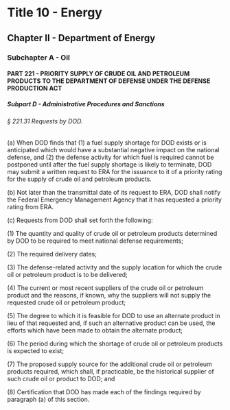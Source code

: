 
# Title 10 - Energy
## Chapter II - Department of Energy
### Subchapter A - Oil
#### PART 221 - PRIORITY SUPPLY OF CRUDE OIL AND PETROLEUM PRODUCTS TO THE DEPARTMENT OF DEFENSE UNDER THE DEFENSE PRODUCTION ACT
##### Subpart D - Administrative Procedures and Sanctions
###### § 221.31 Requests by DOD.

(a) When DOD finds that (1) a fuel supply shortage for DOD exists or is anticipated which would have a substantial negative impact on the national defense, and (2) the defense activity for which fuel is required cannot be postponed until after the fuel supply shortage is likely to terminate, DOD may submit a written request to ERA for the issuance to it of a priority rating for the supply of crude oil and petroleum products.

(b) Not later than the transmittal date of its request to ERA, DOD shall notify the Federal Emergency Management Agency that it has requested a priority rating from ERA.

(c) Requests from DOD shall set forth the following:

(1) The quantity and quality of crude oil or petroleum products determined by DOD to be required to meet national defense requirements;

(2) The required delivery dates;

(3) The defense-related activity and the supply location for which the crude oil or petroleum product is to be delivered;

(4) The current or most recent suppliers of the crude oil or petroleum product and the reasons, if known, why the suppliers will not supply the requested crude oil or petroleum product;

(5) The degree to which it is feasible for DOD to use an alternate product in lieu of that requested and, if such an alternative product can be used, the efforts which have been made to obtain the alternate product;

(6) The period during which the shortage of crude oil or petroleum products is expected to exist;

(7) The proposed supply source for the additional crude oil or petroleum products required, which shall, if practicable, be the historical supplier of such crude oil or product to DOD; and

(8) Certification that DOD has made each of the findings required by paragraph (a) of this section.
